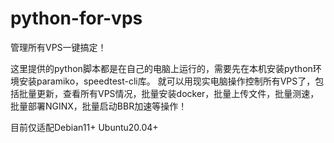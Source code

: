# python-for-vps
管理所有VPS一键搞定！

这里提供的python脚本都是在自己的电脑上运行的，需要先在本机安装python环境安装paramiko，speedtest-cli库。
就可以用现实电脑操作控制所有VPS了，包括批量更新，查看所有VPS情况，批量安装docker，批量上传文件，批量测速，批量部署NGINX，批量启动BBR加速等操作！

目前仅适配Debian11+ Ubuntu20.04+






